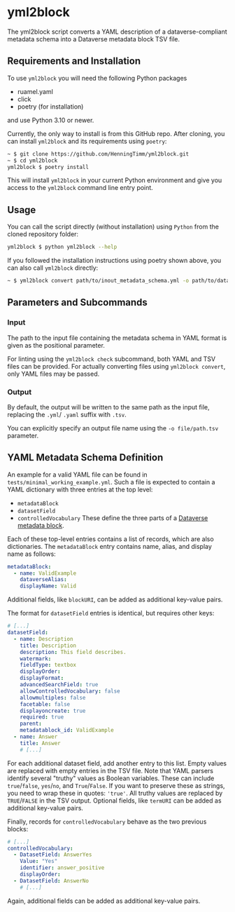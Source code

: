 # yml2block
The yml2block script converts a YAML description of a dataverse-compliant
metadata schema into a Dataverse metadata block TSV file.

## Requirements and Installation

To use `yml2block` you will need the following Python packages

- ruamel.yaml
- click
- poetry (for installation)

and use Python 3.10 or newer. 

Currently, the only way to install is from this GitHub repo.
After cloning, you can install `yml2block` and its requirements using `poetry`:

```bash
~ $ git clone https://github.com/HenningTimm/yml2block.git
~ $ cd yml2block
yml2block $ poetry install
```

This will install `yml2block` in your current Python environment
and give you access to the `yml2block` command line entry point.

## Usage
You can call the script directly (without installation) using `Python` from the cloned repository folder:

```bash
yml2block $ python yml2block --help
```

If you followed the installation instructions using poetry shown above,
you can also call `yml2block` directly:

```bash
~ $ yml2block convert path/to/inout_metadata_schema.yml -o path/to/dataverse_metadata_block.tsv
```

## Parameters and Subcommands

### Input
The path to the input file containing the metadata schema in YAML format
is given as the positional parameter.

For linting using the `yml2block check` subcommand, both YAML and TSV files
can be provided. For actually converting files using `yml2block convert`,
only YAML files may be passed.

### Output
By default, the output will be written to the same path as the input file,
replacing the `.yml`/ `.yaml` suffix with `.tsv`.

You can explicitly specify an output file name using the `-o file/path.tsv` parameter.

## YAML Metadata Schema Definition

An example for a valid YAML file can be found in `tests/minimal_working_example.yml`.
Such a file is expected to contain a YAML dictionary with three entries at the top level:
- `metadataBlock`
- `datasetField`
- `controlledVocabulary`
These define the three parts of a [Dataverse metadata block](https://guides.dataverse.org/en/latest/admin/metadatacustomization.html).

Each of these top-level entries contains a list of records, which are also dictionaries.
The `metadataBlock` entry contains name, alias, and display name as follows:
```yaml
metadataBlock:
  - name: ValidExample
    dataverseAlias:
    displayName: Valid
```
Additional fields, like `blockURI`, can be added as additional key-value pairs.

The format for `datasetField` entries is identical, but requires other keys:
```yaml
# [...]
datasetField:
  - name: Description
    title: Description
    description: This field describes.
    watermark:
    fieldType: textbox
    displayOrder:
    displayFormat:
    advancedSearchField: true
    allowControlledVocabulary: false
    allowmultiples: false
    facetable: false
    displayoncreate: true
    required: true
    parent:
    metadatablock_id: ValidExample
  - name: Answer
    title: Answer
    # [...]
```
For each additional dataset field, add another entry to this list.
Empty values are replaced with empty entries in the TSV file.
Note that YAML parsers identify several "truthy" values as Boolean variables.
These can include `true`/`false`, `yes`/`no`, and `True`/`False`.
If you want to preserve these as strings, you need to wrap these in quotes: `'true'`.
All truthy values are replaced by `TRUE`/`FALSE` in the TSV output.
Optional fields, like `termURI` can be added as additional key-value pairs.

Finally, records for `controlledVocabulary` behave as the two previous blocks:
```yaml
# [...]
controlledVocabulary:
  - DatasetField: AnswerYes
    Value: "Yes"
    identifier: answer_positive
    displayOrder:
  - DatasetField: AnswerNo
    # [...]
```
Again, additional fields can be added as additional key-value pairs.
